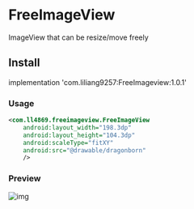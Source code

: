 # FreeImageView
ImageView that can be resize/move freely

## Install
implementation 'com.liliang9257:FreeImageview:1.0.1'

### Usage
```xml
<com.ll4869.freeimageview.FreeImageView
    android:layout_width="198.3dp"
    android:layout_height="104.3dp"
    android:scaleType="fitXY"
    android:src="@drawable/dragonborn"
    />
```

### Preview
 ![img](https://github.com/liliang4869/FreeImageView/blob/main/gif/sample.gif)
 
